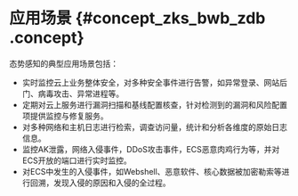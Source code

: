 # 应用场景 {#concept_zks_bwb_zdb .concept}

态势感知的典型应用场景包括：

-   实时监控云上业务整体安全，对多种安全事件进行告警，如异常登录、网站后门、病毒攻击、异常进程等。
-   定期对云上服务进行漏洞扫描和基线配置核查，针对检测到的漏洞和风险配置项提供监控与修复服务。
-   对多种网络和主机日志进行检索，调查访问量，统计和分析各维度的原始日志信息。
-   监控AK泄露，网络入侵事件，DDoS攻击事件，ECS恶意肉鸡行为等，并对ECS开放的端口进行实时监控。
-   对ECS中发生的入侵事件，如Webshell、恶意软件、核心数据被加密勒索等进行回溯，发现入侵的原因和入侵的全过程。


